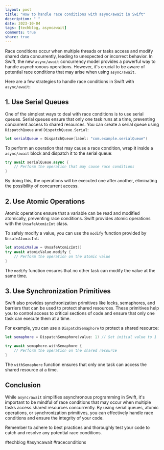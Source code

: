 ```yaml
---
layout: post
title: "How to handle race conditions with async/await in Swift"
description: " "
date: 2023-10-04
tags: [techblog, asyncawait]
comments: true
share: true
---
```


Race conditions occur when multiple threads or tasks access and modify shared data concurrently, leading to unexpected or incorrect behavior. In Swift, the new `async/await` concurrency model provides a powerful way to handle asynchronous operations. However, it's crucial to be aware of potential race conditions that may arise when using `async/await`.

Here are a few strategies to handle race conditions in Swift with `async/await`:

## 1. Use Serial Queues

One of the simplest ways to deal with race conditions is to use serial queues. Serial queues ensure that only one task runs at a time, preventing concurrent access to shared resources. You can create a serial queue using `DispatchQueue` and `DispatchQueue.Serial`:

```swift
let serialQueue = DispatchQueue(label: "com.example.serialQueue")
```

To perform an operation that may cause a race condition, wrap it inside a `async/await` block and dispatch it to the serial queue:

```swift
try await serialQueue.async {
    // Perform the operation that may cause race conditions
}
```

By doing this, the operations will be executed one after another, eliminating the possibility of concurrent access.

## 2. Use Atomic Operations

Atomic operations ensure that a variable can be read and modified atomically, preventing race conditions. Swift provides atomic operations with the `UnsafeAtomicInt` class.

To safely modify a value, you can use the `modify` function provided by `UnsafeAtomicInt`:

```swift
let atomicValue = UnsafeAtomicInt()
try await atomicValue.modify {
    // Perform the operation on the atomic value
}
```

The `modify` function ensures that no other task can modify the value at the same time.

## 3. Use Synchronization Primitives

Swift also provides synchronization primitives like locks, semaphores, and barriers that can be used to protect shared resources. These primitives help you to control access to critical sections of code and ensure that only one task can execute them at a time.

For example, you can use a `DispatchSemaphore` to protect a shared resource:

```swift
let semaphore = DispatchSemaphore(value: 1) // Set initial value to 1

try await semaphore.withSemaphore {
    // Perform the operation on the shared resource
}
```

The `withSemaphore` function ensures that only one task can access the shared resource at a time.

## Conclusion

While `async/await` simplifies asynchronous programming in Swift, it's important to be mindful of race conditions that may occur when multiple tasks access shared resources concurrently. By using serial queues, atomic operations, or synchronization primitives, you can effectively handle race conditions and ensure the integrity of your code.

Remember to adhere to best practices and thoroughly test your code to catch and resolve any potential race conditions.

#techblog #asyncawait #raceconditions